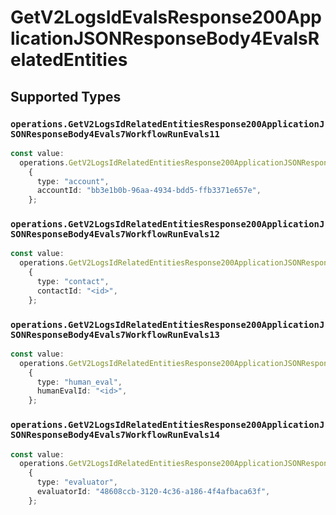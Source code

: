 # GetV2LogsIdEvalsResponse200ApplicationJSONResponseBody4EvalsRelatedEntities


## Supported Types

### `operations.GetV2LogsIdRelatedEntitiesResponse200ApplicationJSONResponseBody4Evals7WorkflowRunEvals11`

```typescript
const value:
  operations.GetV2LogsIdRelatedEntitiesResponse200ApplicationJSONResponseBody4Evals7WorkflowRunEvals11 =
    {
      type: "account",
      accountId: "bb3e1b0b-96aa-4934-bdd5-ffb3371e657e",
    };
```

### `operations.GetV2LogsIdRelatedEntitiesResponse200ApplicationJSONResponseBody4Evals7WorkflowRunEvals12`

```typescript
const value:
  operations.GetV2LogsIdRelatedEntitiesResponse200ApplicationJSONResponseBody4Evals7WorkflowRunEvals12 =
    {
      type: "contact",
      contactId: "<id>",
    };
```

### `operations.GetV2LogsIdRelatedEntitiesResponse200ApplicationJSONResponseBody4Evals7WorkflowRunEvals13`

```typescript
const value:
  operations.GetV2LogsIdRelatedEntitiesResponse200ApplicationJSONResponseBody4Evals7WorkflowRunEvals13 =
    {
      type: "human_eval",
      humanEvalId: "<id>",
    };
```

### `operations.GetV2LogsIdRelatedEntitiesResponse200ApplicationJSONResponseBody4Evals7WorkflowRunEvals14`

```typescript
const value:
  operations.GetV2LogsIdRelatedEntitiesResponse200ApplicationJSONResponseBody4Evals7WorkflowRunEvals14 =
    {
      type: "evaluator",
      evaluatorId: "48608ccb-3120-4c36-a186-4f4afbaca63f",
    };
```


